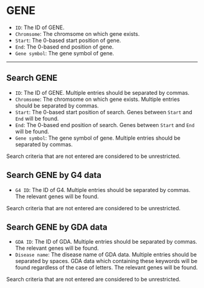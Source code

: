 # GENE

- `ID`: The ID of GENE.
- `Chromsome`: The chromsome on which gene exists.
- `Start`: The 0-based start position of gene.
- `End`: The 0-based end position of gene.
- `Gene symbol`: The gene symbol of gene.

---

## Search GENE

- `ID`: The ID of GENE. Multiple entries should be separated by commas.
- `Chromsome`: The chromsome on which gene exists. Multiple entries should be separated by commas.
- `Start`: The 0-based start position of search. Genes between `Start` and `End` will be found.
- `End`: The 0-based end position of search. Genes between `Start` and `End` will be found.
- `Gene symbol`: The gene symbol of gene. Multiple entries should be separated by commas.

Search criteria that are not entered are considered to be unrestricted.

## Search GENE by G4 data

- `G4 ID`: The ID of G4. Multiple entries should be separated by commas. The relevant genes will be found.

Search criteria that are not entered are considered to be unrestricted.

## Search GENE by GDA data

- `GDA ID`: The ID of GDA. Multiple entries should be separated by commas. The relevant genes will be found.
- `Disease name`: The disease name of GDA data. Multiple entries should be separated by spaces. GDA data which containing these keywords will be found regardless of the case of letters. The relevant genes will be found.

Search criteria that are not entered are considered to be unrestricted.

